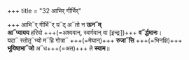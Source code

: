 +++
title = "32 आभिर् गीर्भिर्"

+++
आभि᳓र् गीर्भि᳓र् य᳓द् अ᳓तो न **ऊन᳓म्**   
**आ᳓प्यायय** हरिवो +++(=अश्ववान्, स्वर्णवान् वा [इन्द्रः])+++ **व᳓र्द्धमानः**।  
यदा᳓ स्तोतृ᳓भ्यो म᳓हि गोत्रा᳓ +++(=मेघान्)+++ **रुजा᳓सि** +++(=भिनक्षि)+++  
**भूयिष्ठभा᳓जो** अ᳓ध+++(=अत)+++ ते **स्याम**॥